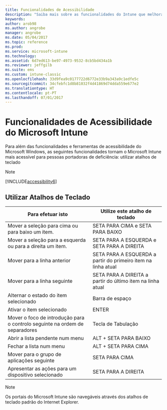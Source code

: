 ```yaml
---
title: Funcionalidades de Acessibilidade
description: "Saiba mais sobre as funcionalidades do Intune que melhoram a acessibilidade para pessoas portadoras de deficiência."
keywords: 
author: arob98
ms.author: angrobe
manager: angrobe
ms.date: 05/04/2017
ms.topic: reference
ms.prod: 
ms.service: microsoft-intune
ms.technology: 
ms.assetid: 6d7ed613-be97-4973-9532-8cb5bd434a1b
ms.reviewer: jeffgilb
ms.suite: ems
ms.custom: intune-classic
ms.openlocfilehash: 33d9fea9c0177722d6772e33b9a343a9c1edfe5c
ms.sourcegitcommit: 34cfebfc1d8b81032f4d41869d74dda559e677e2
ms.translationtype: HT
ms.contentlocale: pt-PT
ms.lasthandoff: 07/01/2017
---
```

# <a name="accessibility-features-of-microsoft-intune"></a>Funcionalidades de Acessibilidade do Microsoft Intune
Para além das funcionalidades e ferramentas de acessibilidade do Microsoft Windows, as seguintes funcionalidades tornam o Microsoft Intune mais acessível para pessoas portadoras de deficiência: utilizar atalhos de teclado

> [!NOTE]
> [!INCLUDE[accessibility6](./includes/accessibility6_md.md)]

## <a name="using-keyboard-shortcuts"></a>Utilizar Atalhos de Teclado

|Para efetuar isto|Utilize este atalho de teclado|
|--------------|------------------------------|
|Mover a seleção para cima ou para baixo um item.|SETA PARA CIMA e SETA PARA BAIXO|
|Mover a seleção para a esquerda ou para a direita um item.|SETA PARA A ESQUERDA e SETA PARA A DIREITA|
|Mover para a linha anterior|SETA PARA A ESQUERDA a partir do primeiro item na linha atual|
|Mover para a linha seguinte|SETA PARA A DIREITA a partir do último item na linha atual|
|Alternar o estado do item selecionado|Barra de espaço|
|Ativar o item selecionado|ENTER|
|Mover o foco de introdução para o controlo seguinte na ordem de separadores|Tecla de Tabulação|
|Abrir a lista pendente num menu|ALT + SETA PARA BAIXO|
|Fechar a lista num menu|ALT + SETA PARA CIMA|
|Mover para o grupo de aplicações seguinte|SETA PARA CIMA|
|Apresentar as ações para um dispositivo selecionado|SETA PARA A DIREITA|
> [!NOTE]
> Os portais do Microsoft Intune são navegáveis através dos atalhos de teclado padrão do Internet Explorer.
